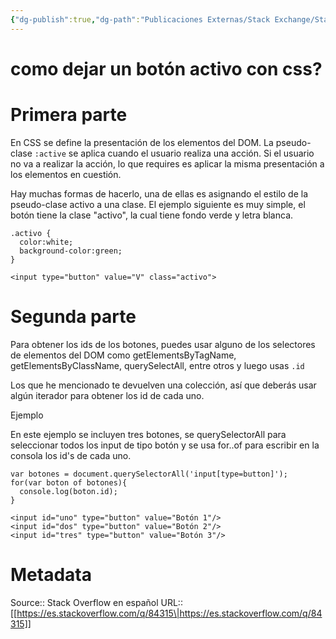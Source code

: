 ```yaml
---
{"dg-publish":true,"dg-path":"Publicaciones Externas/Stack Exchange/Stack Overflow en español/es.stackoverflow.com-84315.md","permalink":"/publicaciones-externas/stack-exchange/stack-overflow-en-espanol/es-stackoverflow-com-84315/","title":"como dejar un botón activo con css?","hide":true,"noteIcon":"\"0\"","created":"2024-04-03T12:49:10.354-06:00","updated":"2024-04-05T16:43:51.675-06:00"}
---
```


# como dejar un botón activo con css?

# Primera parte

En CSS se define la presentación de los elementos del DOM. La pseudo-clase `:active` se aplica cuando el usuario realiza una acción. Si el usuario no va a realizar la acción, lo que requires es aplicar la misma presentación a los elementos en cuestión.

Hay muchas formas de hacerlo, una de ellas es asignando el estilo de la pseudo-clase activo a una clase. El ejemplo siguiente es muy simple, el botón tiene la clase "activo", la cual tiene fondo verde y letra blanca.

<!-- begin snippet: js hide: false console: true babel: false -->

<!-- language: lang-css -->

    .activo {
      color:white;
      background-color:green;
    }


<!-- language: lang-html -->

    <input type="button" value="V" class="activo">

<!-- end snippet -->

# Segunda parte

Para obtener los ids de los botones, puedes usar alguno de los selectores de elementos del DOM como getElementsByTagName, getElementsByClassName, querySelectAll, entre otros y luego usas `.id`

Los que he mencionado te devuelven una colección, así que deberás usar algún iterador para obtener los id de cada uno.

Ejemplo

En este ejemplo se incluyen tres botones, se querySelectorAll para seleccionar todos los input de tipo botón y se usa for..of para escribir en la consola los id's de cada uno.

<!-- begin snippet: js hide: false console: true babel: false -->

<!-- language: lang-js -->

    var botones = document.querySelectorAll('input[type=button]');
    for(var boton of botones){
      console.log(boton.id);
    }

<!-- language: lang-html -->

    <input id="uno" type="button" value="Botón 1"/>
    <input id="dos" type="button" value="Botón 2"/>
    <input id="tres" type="button" value="Botón 3"/>

<!-- end snippet -->



# Metadata
Source:: Stack Overflow en español
URL:: [[https://es.stackoverflow.com/q/84315\|https://es.stackoverflow.com/q/84315]]

